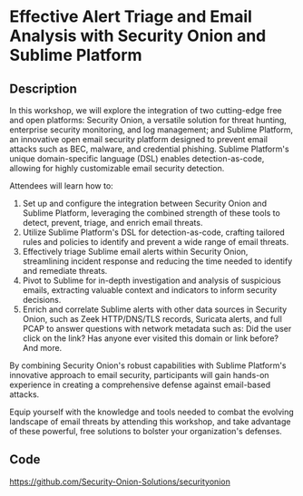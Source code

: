 # Effective Alert Triage and Email Analysis with Security Onion and Sublime Platform

## Description
In this workshop, we will explore the integration of two cutting-edge free and open platforms: Security Onion, a versatile solution for threat hunting, enterprise security monitoring, and log management; and Sublime Platform, an innovative open email security platform designed to prevent email attacks such as BEC, malware, and credential phishing. Sublime Platform's unique domain-specific language (DSL) enables detection-as-code, allowing for highly customizable email security detection.

Attendees will learn how to:

1. Set up and configure the integration between Security Onion and Sublime Platform, leveraging the combined strength of these tools to detect, prevent, triage, and enrich email threats.
2. Utilize Sublime Platform's DSL for detection-as-code, crafting tailored rules and policies to identify and prevent a wide range of email threats.
3. Effectively triage Sublime email alerts within Security Onion, streamlining incident response and reducing the time needed to identify and remediate threats.
4. Pivot to Sublime for in-depth investigation and analysis of suspicious emails, extracting valuable context and indicators to inform security decisions.
5. Enrich and correlate Sublime alerts with other data sources in Security Onion, such as Zeek HTTP/DNS/TLS records, Suricata alerts, and full PCAP to answer questions with network metadata such as: Did the user click on the link? Has anyone ever visited this domain or link before? And more.

By combining Security Onion's robust capabilities with Sublime Platform's innovative approach to email security, participants will gain hands-on experience in creating a comprehensive defense against email-based attacks.

Equip yourself with the knowledge and tools needed to combat the evolving landscape of email threats by attending this workshop, and take advantage of these powerful, free solutions to bolster your organization's defenses.

## Code
https://github.com/Security-Onion-Solutions/securityonion
